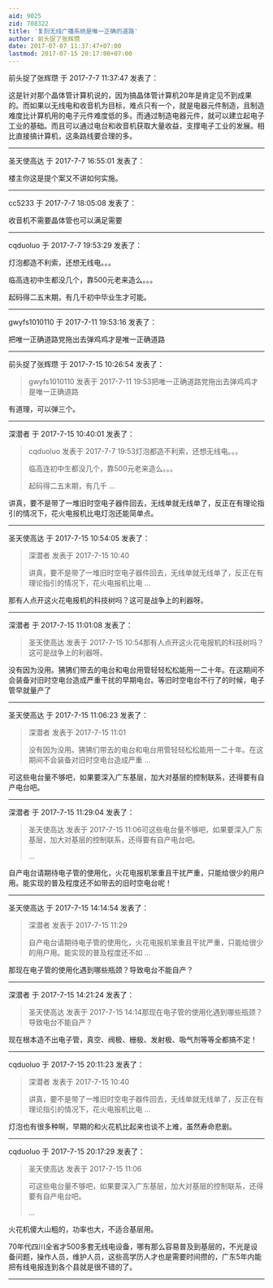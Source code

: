 ```yaml
---
aid: 9025
zid: 708322
title: '复刻无线广播系统是唯一正确的道路'
author: 前头捉了张辉瓒
date: 2017-07-07 11:37:47+07:00
lastmod: 2017-07-15 20:17:00+07:00
---
```


前头捉了张辉瓒 于 2017-7-7 11:37:47 发表了：

这是针对那个晶体管计算机说的，因为搞晶体管计算机20年是肯定见不到成果的。而如果以无线电和收音机为目标，难点只有一个，就是电器元件制造，且制造难度比计算机用的电子元件难度低的多。而通过制造电器元件，就可以建立起电子工业的基础。而且可以通过电台和收音机获取大量收益，支撑电子工业的发展。相比直接搞计算机，这条路线要合理的多。

---------

圣天使高达 于 2017-7-7 16:55:01 发表了：

楼主你这是提个案又不讲如何实施。

---------

cc5233 于 2017-7-7 18:05:08 发表了：

收音机不需要晶体管也可以满足需要

---------

cqduoluo 于 2017-7-7 19:53:29 发表了：

灯泡都造不利索，还想无线电。。。

临高连初中生都没几个，靠500元老来造么。。。

起码得二五末期，有几千初中毕业生才可能。

---------

gwyfs1010110 于 2017-7-11 19:53:16 发表了：

把唯一正确道路党拖出去弹鸡鸡才是唯一正确道路

---------

前头捉了张辉瓒 于 2017-7-15 10:26:54 发表了：

> gwyfs1010110 发表于 2017-7-11 19:53把唯一正确道路党拖出去弹鸡鸡才是唯一正确道路



有道理，可以弹三个。

---------

深潜者 于 2017-7-15 10:40:01 发表了：

> cqduoluo 发表于 2017-7-7 19:53灯泡都造不利索，还想无线电。。。
> 
> 临高连初中生都没几个，靠500元老来造么。。。
> 
> 起码得二五末期，有几千 ...



讲真，要不是带了一堆旧时空电子器件回去，无线单就无线单了，反正在有理论指引的情况下，花火电报机比电灯泡还能简单点。

---------

圣天使高达 于 2017-7-15 10:54:05 发表了：

> 深潜者 发表于 2017-7-15 10:40
> 
> 讲真，要不是带了一堆旧时空电子器件回去，无线单就无线单了，反正在有理论指引的情况下，花火电报机比电 ...



那有人点开这火花电报机的科技树吗？这可是战争上的利器呀。

---------

深潜者 于 2017-7-15 11:01:08 发表了：

> 圣天使高达 发表于 2017-7-15 10:54那有人点开这火花电报机的科技树吗？这可是战争上的利器呀。



没有因为没用。狒狒们带去的电台和电台用管轻轻松松能用一二十年。在这期间不会装备对旧时空电台造成严重干扰的早期电台。等旧时空电台不行了的时候，电子管早就量产了

---------

圣天使高达 于 2017-7-15 11:06:23 发表了：

> 深潜者 发表于 2017-7-15 11:01
> 
> 没有因为没用。狒狒们带去的电台和电台用管轻轻松松能用一二十年。在这期间不会装备对旧时空电台造成严重 ...



可这些电台量不够吧，如果要深入广东基层，加大对基层的控制联系，还得要有自产电台吧。

---------

深潜者 于 2017-7-15 11:29:04 发表了：

> 圣天使高达 发表于 2017-7-15 11:06可这些电台量不够吧，如果要深入广东基层，加大对基层的控制联系，还得要有自产电台吧。
> 
> ...



自产电台请期待电子管的使用化，火花电报机笨重且干扰严重，只能给很少的用户用。能实现的普及程度还不如带去的旧时空电台呢！

---------

圣天使高达 于 2017-7-15 14:14:54 发表了：

> 深潜者 发表于 2017-7-15 11:29
> 
> 自产电台请期待电子管的使用化，火花电报机笨重且干扰严重，只能给很少的用户用。能实现的普及程度还不如 ...



那现在电子管的使用化遇到哪些瓶颈？导致电台不能自产？

---------

深潜者 于 2017-7-15 14:21:24 发表了：

> 圣天使高达 发表于 2017-7-15 14:14那现在电子管的使用化遇到哪些瓶颈？导致电台不能自产？



现在根本造不出电子管，真空、阀极、栅极、发射极、吸气剂等等全都搞不定！

---------

cqduoluo 于 2017-7-15 20:11:23 发表了：

> 深潜者 发表于 2017-7-15 10:40
> 
> 讲真，要不是带了一堆旧时空电子器件回去，无线单就无线单了，反正在有理论指引的情况下，花火电报机比电 ...



灯泡也有很多种啊，早期的和火花机比起来也谈不上难，虽然寿命悲剧。

---------

cqduoluo 于 2017-7-15 20:17:29 发表了：

> 圣天使高达 发表于 2017-7-15 11:06
> 
> 可这些电台量不够吧，如果要深入广东基层，加大对基层的控制联系，还得要有自产电台吧。
> 
> ...



火花机傻大山粗的，功率也大，不适合基层用。

70年代四川全省才500多套无线电设备，哪有那么容易普及到基层的，不光是设备问题，操作人员，维护人员，这些高学历人才也是需要时间攒的，广东5年内能把有线电报连到各个县就是很不错的了。

---------

